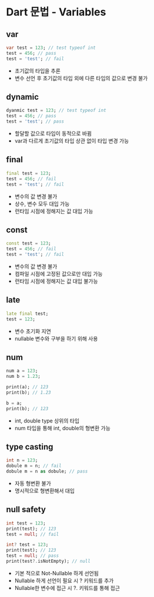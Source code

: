 #  Dart 문법 - Variables

## var
```dart
var test = 123; // test typeof int
test = 456; // pass
test = 'test'; // fail
```
- 초기값의 타입을 추론
- 변수 선언 후 초기값의 타입 외에 다른 타입의 값으로 변경 불가

## dynamic
```dart
dyanmic test = 123; // test typeof int
test = 456; // pass
test = 'test'; // pass
```
- 할달할 값으로 타입이 동적으로 바뀜
- var과 다르게 초기값의 타입 상관 없이 타입 변경 가능

## final
```dart
final test = 123;
test = 456; // fail
test = 'test'; // fail
```
- 변수의 값 변경 불가
- 상수, 변수 모두 대입 가능
- 런타임 시점에 정해지는 값 대입 가능

## const
```dart
const test = 123;
test = 456; // fail
test = 'test'; // fail
```
- 변수의 값 변경 불가
- 컴파일 시점에 고정된 값으로만 대입 가능
- 런타임 시점에 정해지는 값 대입 불가능

## late
```dart
late final test;
test = 123;
```
- 변수 초기화 지연
- nullable 변수와 구부을 하기 위해 사용

## num
```dart
num a = 123;
num b = 1.23;

print(a); // 123
print(b); // 1.23

b = a;
print(b); // 123
```
- int, double type 상위의 타입
- num 타입을 통해 int, double의 형변환 가능

## type casting
```dart
int n = 123;
dobule m = n; // fail
dobule m = n as dobule; // pass
```
- 자동 형변환 불가
- 명시적으로 형변환해서 대입

## null safety
```dart
int test = 123;
print(test); // 123
test = null; // fail

int? test = 123;
print(test); // 123
test = null; // pass
print(test?.isNotEmpty); // null
```
- 기본 적으로 Not-Nullable 하게 선언됨
- Nullable 하게 선언이 필요 시 ? 키워드를 추가
- Nullable한 변수에 접근 시 ?. 키워드를 통해 접근
